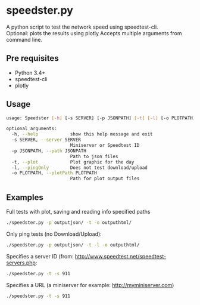 # speedster.py
A python script to test the network speed using speedtest-cli.  
Optional: plots the results using plotly
Accepts multiple arguments from command line.

## Pre requisites
* Python 3.4+
* speedtest-cli
* plotly

## Usage
```sh
usage: Speedster [-h] [-s SERVER] [-p JSONPATH] [-t] [-l] [-o PLOTPATH]

optional arguments:
  -h, --help            show this help message and exit
  -s SERVER, --server SERVER
                        Miniserver or Speedtest ID
  -p JSONPATH, --path JSONPATH
                        Path to json files
  -t, --plot            Plot graphic for the day
  -l, --pingOnly        Does not test download/upload
  -o PLOTPATH, --plotPath PLOTPATH
                        Path for plot output files

```

## Examples

Full tests with plot, saving and reading info specified paths
```sh
./speedster.py -p outputjson/ -t -o outputhtml/
```

Only ping tests (no Download/Upload):
```sh
./speedster.py -p outputjson/ -t -l -o outputhtml/
```

Specifies a server ID (from: http://www.speedtest.net/speedtest-servers.php:
```sh
./speedster.py -t -s 911
```

Specifies a URL (a miniserver for example: http://myminiserver.com)
```sh
./speedster.py -t -s 911
```
